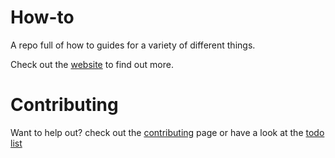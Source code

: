 # How-to
A repo full of how to guides for a variety of different things.

Check out the [website](http://www.francislewis.me/How-to) to find out more.

# Contributing
Want to help out? check out the [contributing](http://www.francislewis.me/How-to/contributing/) page or have a look
at the [todo list](http://www.francislewis.me/How-to/todo/)
